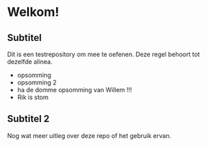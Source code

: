 # Welkom!

## Subtitel

Dit is een testrepository om mee te oefenen.
Deze regel behoort tot dezelfde alinea.

- opsomming
- opsomming 2
- ha de domme opsomming van Willem !!!
- Rik is stom

## Subtitel 2

Nog wat meer uitleg over deze repo of 
het gebruik ervan.
